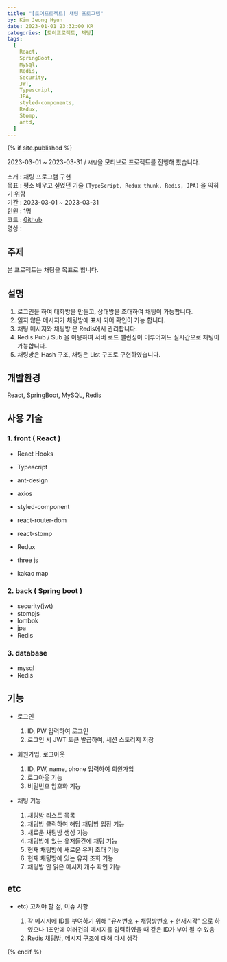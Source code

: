 ```yaml
---
title: "[토이프로젝트] 채팅 프로그램"
by: Kim Jeong Hyun
date: 2023-01-01 23:32:00 KR
categories: [토이프로젝트, 채팅]
tags:
  [
    React,
    SpringBoot,
    MySql,
    Redis,
    Security,
    JWT,
    Typescript,
    JPA,
    styled-components,
    Redux,
    Stomp,
    antd,
  ]
---
```


>

{% if site.published %}

2023-03-01 ~ 2023-03-31 / `채팅`을 모티브로 프로젝트를 진행해 봤습니다.

소개 : 채팅 프로그램 구현  
목표 : 평소 배우고 싶었던 기술 `(TypeScript, Redux thunk, Redis, JPA)` 을 익히기 위함  
기간 : 2023-03-01 ~ 2023-03-31  
인원 : 1명  
코드 : [Github](https://github.com/jeonghyun051/react_typescript)  
영상 :

## 주제

본 프로젝트는 채팅을 목표로 합니다.

## 설명

1. 로그인을 하여 대화방을 만들고, 상대방을 초대하여 채팅이 가능합니다.
2. 읽지 않은 메시지가 채팅방에 표시 되어 확인이 가능 합니다.
3. 채팅 메시지와 채팅방 은 Redis에서 관리합니다.
4. Redis Pub / Sub 을 이용하여 서버 로드 밸런싱이 이루어져도 실시간으로 채팅이 가능합니다.
5. 채팅방은 Hash 구조, 채팅은 List 구조로 구현하였습니다.

## 개발환경

React, SpringBoot, MySQL, Redis

## 사용 기술

### 1. front ( React )

- React Hooks
- Typescript
- ant-design
- axios
- styled-component
- react-router-dom
- react-stomp
- Redux

- three js
- kakao map

### 2. back ( Spring boot )

- security(jwt)
- stompjs
- lombok
- jpa
- Redis

### 3. database

- mysql
- Redis

## 기능

- 로그인

  1. ID, PW 입력하여 로그인
  2. 로그인 시 JWT 토큰 발급하여, 세션 스토리지 저장

- 회원가입, 로그아웃

  1. ID, PW, name, phone 입력하여 회원가입
  2. 로그아웃 기능
  3. 비밀번호 암호화 기능

- 채팅 기능

  1. 채팅방 리스트 목록
  2. 채팅방 클릭하여 해당 채팅방 입장 기능
  3. 새로운 채팅방 생성 기능
  4. 채팅방에 있는 유저들간에 채팅 기능
  5. 현재 채팅방에 새로운 유저 초대 기능
  6. 현재 채팅방에 있는 유저 조회 기능
  7. 채팅방 안 읽은 메시지 개수 확인 기능

## etc

- etc) 고쳐야 할 점, 이슈 사항

  1. 각 메시지에 ID를 부여하기 위해 "유저번호 + 채팅방번호 + 현재시각" 으로 하였으나
     1초안에 여러건의 메시지를 입력하였을 때 같은 ID가 부여 될 수 있음
  2. Redis 채팅방, 메시지 구조에 대해 다시 생각

{% endif %}
